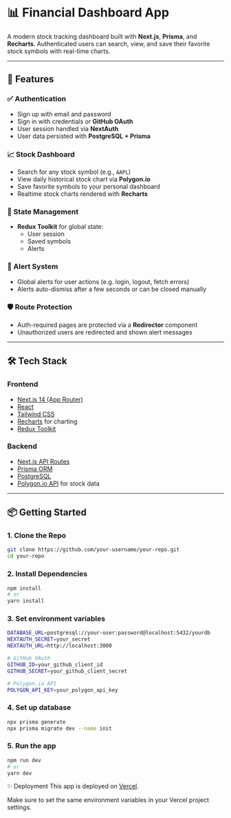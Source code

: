 # 📊 Financial Dashboard App

A modern stock tracking dashboard built with **Next.js**, **Prisma**, and **Recharts**. Authenticated users can search, view, and save their favorite stock symbols with real-time charts.

---

## 🚀 Features

### ✅ Authentication
- Sign up with email and password
- Sign in with credentials or **GitHub OAuth**
- User session handled via **NextAuth**
- User data persisted with **PostgreSQL + Prisma**

### 📈 Stock Dashboard
- Search for any stock symbol (e.g., `AAPL`)
- View daily historical stock chart via **Polygon.io**
- Save favorite symbols to your personal dashboard
- Realtime stock charts rendered with **Recharts**

### 🧠 State Management
- **Redux Toolkit** for global state:
  - User session
  - Saved symbols
  - Alerts

### 🔔 Alert System
- Global alerts for user actions (e.g. login, logout, fetch errors)
- Alerts auto-dismiss after a few seconds or can be closed manually

### 🛡️ Route Protection
- Auth-required pages are protected via a **Redirector** component
- Unauthorized users are redirected and shown alert messages

---

## 🛠️ Tech Stack

### Frontend
- [Next.js 14 (App Router)](https://nextjs.org/)
- [React](https://reactjs.org/)
- [Tailwind CSS](https://tailwindcss.com/)
- [Recharts](https://recharts.org/) for charting
- [Redux Toolkit](https://redux-toolkit.js.org/)

### Backend
- [Next.js API Routes](https://nextjs.org/docs/app/building-your-application/routing/router-handlers)
- [Prisma ORM](https://www.prisma.io/)
- [PostgreSQL](https://www.postgresql.org/)
- [Polygon.io API](https://polygon.io/) for stock data

---

## 📦 Getting Started

### 1. Clone the Repo

```bash
git clone https://github.com/your-username/your-repo.git
cd your-repo
```
### 2. Install Dependencies
```bash
npm install
# or
yarn install
```
### 3. Set environment variables
```bash
DATABASE_URL=postgresql://your-user:password@localhost:5432/yourdb
NEXTAUTH_SECRET=your_secret
NEXTAUTH_URL=http://localhost:3000

# GitHub OAuth
GITHUB_ID=your_github_client_id
GITHUB_SECRET=your_github_client_secret

# Polygon.io API
POLYGON_API_KEY=your_polygon_api_key
```
### 4. Set up database
```bash
npx prisma generate
npx prisma migrate dev --name init
```
### 5. Run the app
```bash
npm run dev
# or
yarn dev
```
✨ Deployment
This app is deployed on [Vercel](https://nextauth-google-lake.vercel.app).

Make sure to set the same environment variables in your Vercel project settings.